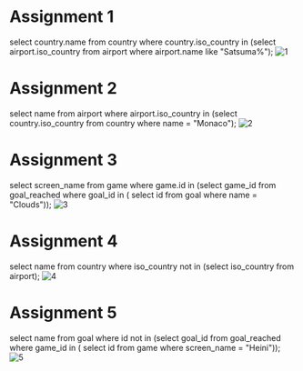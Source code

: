 # Assignment 1
select country.name from country where country.iso_country in (select airport.iso_country from airport 
where airport.name like "Satsuma%");
![1](https://github.com/user-attachments/assets/7210503a-d440-4735-b515-6e1b7e34682f)

# Assignment 2
select name from airport where airport.iso_country in (select country.iso_country from country 
where name = "Monaco");
![2](https://github.com/user-attachments/assets/90b75c56-120a-4351-9ab0-486210bde73e)

# Assignment 3
select screen_name from game where game.id in (select game_id from goal_reached where goal_id in (
select id from goal where name = "Clouds"));
![3](https://github.com/user-attachments/assets/7fb8b990-0924-4e33-81c3-055199fb9fca)

# Assignment 4
select name from country where iso_country not in (select iso_country from airport);
![4](https://github.com/user-attachments/assets/74d93972-7cbb-454c-a044-5198daf3d167)

# Assignment 5
select name from goal where id not in (select goal_id from goal_reached where game_id in (
select id from game where screen_name = "Heini"));
![5](https://github.com/user-attachments/assets/fc65091d-474c-4756-bf7a-fab19feb595a)
